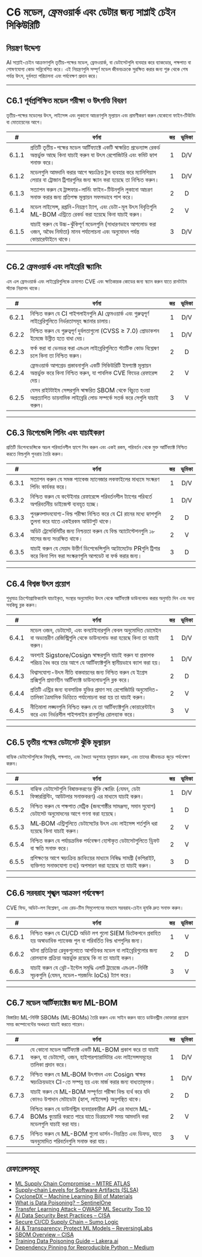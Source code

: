 # C6 মডেল, ফ্রেমওয়ার্ক এবং ডেটার জন্য সাপ্লাই চেইন সিকিউরিটি

## নিয়ন্ত্রণ উদ্দেশ্য

AI সাপ্লাই-চেইন আক্রমণগুলি তৃতীয়-পক্ষের মডেল, ফ্রেমওয়ার্ক, বা ডেটাসেটগুলি ব্যবহার করে ব্যাকডোর, পক্ষপাত বা শোষণযোগ্য কোড সন্নিবেশিত করে। এই নিয়ন্ত্রণগুলি সম্পূর্ণ মডেল জীবনচক্রকে সুরক্ষিত করার জন্য শুরু থেকে শেষ পর্যন্ত উৎস, দুর্বলতা পরিচালনা এবং পর্যবেক্ষণ প্রদান করে।

---

## C6.1 পূর্বপ্রশিক্ষিত মডেল পরীক্ষা ও উৎপত্তি বিবরণ

তৃতীয়-পক্ষের মডেলের উৎস, লাইসেন্স এবং লুকানো আচরণগুলি মূল্যায়ন এবং প্রমাণীকরণ করুন যেকোনো ফাইন-টিউনিং বা মোতায়েনের আগে।

|   #   | বর্ণনা                                                                                                                                                   | স্তর | ভূমিকা |
| :---: | -------------------------------------------------------------------------------------------------------------------------------------------------------- | :--: | :----: |
| 6.1.1 | প্রতিটি তৃতীয়-পক্ষের মডেল আর্টিফ্যাক্টে একটি স্বাক্ষরিত প্রভেন্যান্স রেকর্ড অন্তর্ভুক্ত আছে কিনা যাচাই করুন যা উৎস রেপোজিটরি এবং কমিট হ্যাশ শনাক্ত করে। |  1   |  D/V   |
| 6.1.2 | মডেলগুলি আমদানি করার আগে স্বয়ংক্রিয় টুল ব্যবহার করে ম্যালিশিয়াস লেয়ার বা ট্রোজান ট্রিগারগুলির জন্য স্ক্যান করা হয়েছে তা নিশ্চিত করুন।               |  1   |  D/V   |
| 6.1.3 | সত্যাপন করুন যে ট্রান্সফার-লার্নিং ফাইন-টিউনগুলি লুকানো আচরণ সনাক্ত করার জন্য প্রতিপক্ষ মূল্যায়ন সফলভাবে পাশ করে।                                       |  2   |   D    |
| 6.1.4 | মডেল লাইসেন্স, রপ্তানি-নিয়ন্ত্রণ ট্যাগ, এবং ডেটা-মূল উৎস বিবৃতিগুলি ML-BOM এন্ট্রিতে রেকর্ড করা হয়েছে কিনা যাচাই করুন।                                 |  2   |   V    |
| 6.1.5 | যাচাই করুন যে উচ্চ-ঝুঁকিপূর্ণ মডেলগুলি (সাধারণভাবে আপলোড করা ওজন, অবৈধ নির্মাতা) মানব পর্যালোচনা এবং অনুমোদন পর্যন্ত কোয়ারেন্টাইনে থাকে।                 |  3   |  D/V   |

---

## C6.2 ফ্রেমওয়ার্ক এবং লাইব্রেরি স্ক্যানিং

এম এল ফ্রেমওয়ার্ক এবং লাইব্রেরিগুলিকে ক্রমাগত CVE এবং ক্ষতিকারক কোডের জন্য স্ক্যান করুন যাতে রানটাইম স্ট্যাক নিরাপদ থাকে।

|   #   | বর্ণনা                                                                                                                                        | স্তর | ভূমিকা |
| :---: | --------------------------------------------------------------------------------------------------------------------------------------------- | :--: | :----: |
| 6.2.1 | নিশ্চিত করুন যে CI পাইপলাইনগুলি AI ফ্রেমওয়ার্ক এবং গুরুত্বপূর্ণ লাইব্রেরিগুলিতে নির্ভরতাসমূহ স্ক্যানার চালায়।                               |  1   |  D/V   |
| 6.2.2 | নিশ্চিত করুন যে গুরুত্বপূর্ণ দুর্বলতাগুলো (CVSS ≥ 7.0) প্রোডাকশন ইমেজে উন্নীত হতে বাধা দেয়।                                                  |  1   |  D/V   |
| 6.2.3 | ফর্ক করা বা ভেনডর করা এমএল লাইব্রেরিগুলিতে স্ট্যাটিক কোড বিশ্লেষণ চলে কিনা তা নিশ্চিত করুন।                                                   |  2   |   D    |
| 6.2.4 | ফ্রেমওয়ার্ক আপগ্রেড প্রস্তাবনাগুলি একটি সিকিউরিটি ইমপ্যাক্ট মূল্যায়ন অন্তর্ভুক্ত করে কিনা নিশ্চিত করুন, যা পাবলিক CVE ফিডের রেফারেন্স দেয়। |  2   |   V    |
| 6.2.5 | যেসব রাইটটাইম সেন্সরগুলি স্বাক্ষরিত SBOM থেকে বিচ্যুত হওয়া অপ্রত্যাশিত ডায়নামিক লাইব্রেরি লোড সম্পর্কে সতর্ক করে সেগুলি যাচাই করুন।         |  3   |   V    |

---

## C6.3 ডিপেন্ডেন্সি পিনিং এবং যাচাইকরণ

প্রতিটি ডিপেনডেন্সিকে অচল পরিবর্তনশীল হ্যাশে পিন করুন এবং একই রকম, পরিবর্তন থেকে মুক্ত আর্টিফ্যাক্ট নিশ্চিত করতে বিল্ডগুলি পুনরায় তৈরি করুন।

|   #   | বর্ণনা                                                                                                                       | স্তর | ভূমিকা |
| :---: | ---------------------------------------------------------------------------------------------------------------------------- | :--: | :----: |
| 6.3.1 | সত্যাপন করুন যে সমস্ত প্যাকেজ ম্যানেজার লকফাইলের মাধ্যমে সংস্করণ পিনিং কার্যকর করে।                                          |  1   |  D/V   |
| 6.3.2 | নিশ্চিত করুন যে কন্টেইনার রেফারেন্সে পরিবর্তনশীল ট্যাগের পরিবর্তে অপরিবর্তনীয় ডাইজেস্ট ব্যবহৃত হচ্ছে।                       |  1   |  D/V   |
| 6.3.3 | পুনরুত্পাদনযোগ্য-বিল্ড পরীক্ষা নিশ্চিত করে যে CI রানের মধ্যে হ্যাশগুলি তুলনা করে যাতে একইরকম আউটপুট থাকে।                    |  2   |   D    |
| 6.3.4 | অডিট ট্রেসেবিলিটির জন্য নিশ্চয়তা করুন যে বিল্ড অ্যাটেস্টেশনগুলি ১৮ মাসের জন্য সংরক্ষিত থাকে।                                |  2   |   V    |
| 6.3.5 | যাচাই করুন যে মেয়াদ উত্তীর্ণ ডিপেন্ডেন্সিগুলি অটোমেটেড PRগুলি ট্রিগার করে কিনা পিন করা সংস্করণগুলি আপডেট বা ফর্ক করার জন্য। |  3   |   D    |

---

## C6.4 বিশ্বস্ত উৎস প্রয়োগ

শুধুমাত্র ক্রিপ্টোগ্রাফিক্যালি যাচাইকৃত, সংস্থার অনুমোদিত উৎস থেকে আর্টিফ্যাক্ট ডাউনলোড করার অনুমতি দিন এবং অন্য সবকিছু ব্লক করুন।

|   #   | বর্ণনা                                                                                                                            | স্তর | ভূমিকা |
| :---: | --------------------------------------------------------------------------------------------------------------------------------- | :--: | :----: |
| 6.4.1 | মডেল ওজন, ডেটাসেট, এবং কনটেইনারগুলি কেবল অনুমোদিত ডোমেইন বা অভ্যন্তরীণ রেজিস্ট্রিগুলি থেকে ডাউনলোড করা হয়েছে কিনা তা যাচাই করুন। |  1   |  D/V   |
| 6.4.2 | অবশ্যই Sigstore/Cosign স্বাক্ষরগুলি যাচাই করুন যা প্রকাশক পরিচয় বৈধ করে তার আগে যে আর্টিফ্যাক্টগুলি স্থানীয়ভাবে ক্যাশ করা হয়।  |  1   |  D/V   |
| 6.4.3 | বিশ্বাসযোগ্য-উৎস নীতি বাস্তবায়নের জন্য নিশ্চিত করুন যে ইগ্রেস প্রক্সিগুলি প্রমাণহীন আর্টিফ্যাক্ট ডাউনলোডগুলি ব্লক করে।           |  2   |   D    |
| 6.4.4 | প্রতিটি এন্ট্রির জন্য ব্যবসায়িক যুক্তির প্রমাণ সহ রেপোজিটরি অনুমোদিত-তালিকা ত্রৈমাসিক ভিত্তিতে পর্যালোচনা করা হয় তা যাচাই করুন। |  2   |   V    |
| 6.4.5 | নীতিমালা লঙ্ঘনগুলি নিশ্চিত করুন যে তা আর্টিফ্যাক্টগুলি কোয়ারেন্টাইন করে এবং নির্ভরশীল পাইপলাইন রানগুলির রোলব্যাক করে।            |  3   |   V    |

---

## C6.5 তৃতীয় পক্ষের ডেটাসেট ঝুঁকি মূল্যায়ন

বাহ্যিক ডেটাসেটগুলিকে বিষবৃদ্ধি, পক্ষপাত, এবং বৈধতা অনুসারে মূল্যায়ন করুন, এবং তাদের জীবনচক্র জুড়ে পর্যবেক্ষণ করুন।

|   #   | বর্ণনা                                                                                                                                    | স্তর | ভূমিকা |
| :---: | ----------------------------------------------------------------------------------------------------------------------------------------- | :--: | :----: |
| 6.5.1 | বাহ্যিক ডেটাসেটগুলি বিষাক্তকরণের ঝুঁকি স্কোরিং (যেমন, ডেটা ফিঙ্গারপ্রিন্টিং, আউটলার সনাক্তকরণ) এর মাধ্যমে যাচাই করুন।                     |  1   |  D/V   |
| 6.5.2 | নিশ্চিত করুন যে পক্ষপাত মেট্রিক (জনগোষ্ঠীর সামঞ্জস্য, সমান সুযোগ) ডেটাসেট অনুমোদনের আগে গণনা করা হয়েছে।                                  |  1   |   D    |
| 6.5.3 | ML‑BOM এন্ট্রিগুলিতে ডেটাসেটের উৎস এবং লাইসেন্স শর্তগুলি ধরা হয়েছে কিনা যাচাই করুন।                                                      |  2   |   V    |
| 6.5.4 | নিশ্চিত করুন যে পর্যায়ক্রমিক পর্যবেক্ষণ হোস্টকৃত ডেটাসেটগুলিতে ড্রিফট বা ক্ষতি সনাক্ত করে।                                               |  2   |   V    |
| 6.5.5 | প্রশিক্ষণের আগে স্বয়ংক্রিয় স্ক্রাবিংয়ের মাধ্যমে নিষিদ্ধ সামগ্রী (কপিরাইট, ব্যক্তিগত সনাক্তযোগ্য তথ্য) অপসারণ করা হয়েছে তা যাচাই করুন। |  3   |   D    |

---

## C6.6 সরবরাহ শৃঙ্খল আক্রমণ পর্যবেক্ষণ

CVE ফিড, অডিট-লগ বিশ্লেষণ, এবং রেড-টিম সিমুলেশনের মাধ্যমে সরবরাহ-চেইন হুমকি দ্রুত সনাক্ত করুন।

|   #   | বর্ণনা                                                                                                                           | স্তর | ভূমিকা |
| :---: | -------------------------------------------------------------------------------------------------------------------------------- | :--: | :----: |
| 6.6.1 | নিশ্চিত করুন যে CI/CD অডিট লগ গুলো SIEM ডিটেকশনে প্রবাহিত হয় অস্বাভাবিক প্যাকেজ পুল বা পরিবর্তিত বিল্ড ধাপগুলির জন্য।           |  1   |   V    |
| 6.6.2 | ঘটনা প্রতিক্রিয়া প্লেবুকগুলোতে আপত্তিকর মডেল বা লাইব্রেরিগুলোর জন্য রোলব্যাক প্রক্রিয়া অন্তর্ভুক্ত রয়েছে কি না তা যাচাই করুন। |  2   |   D    |
| 6.6.3 | যাচাই করুন যে থ্রেট-ইন্টেল সমৃদ্ধি এলার্ট ট্রায়েজে এমএল-নির্দিষ্ট সূচকগুলি (যেমন, মডেল-পয়জনিং IoCs) ট্যাগ করে।                  |  3   |   V    |

---

## C6.7 মডেল আর্টিফ্যাক্টের জন্য ML-BOM

বিস্তারিত ML-নির্দিষ্ট SBOMs (ML-BOMs) তৈরি করুন এবং সাইন করুন যাতে ডাউনস্ট্রীম ভোক্তারা প্রয়োগ সময় কম্পোনেন্টের অখণ্ডতা যাচাই করতে পারেন।

|   #   | বর্ণনা                                                                                                                                          | স্তর | ভূমিকা |
| :---: | ----------------------------------------------------------------------------------------------------------------------------------------------- | :--: | :----: |
| 6.7.1 | যে কোনো মডেল আর্টিফ্যাক্ট একটি ML-BOM প্রকাশ করে তা যাচাই করুন, যা ডেটাসেট, ওজন, হাইপারপ্যারামিটার এবং লাইসেন্সসমূহের তালিকা প্রদান করে।        |  1   |  D/V   |
| 6.7.2 | নিশ্চিত করুন যে ML‑BOM উৎপাদন এবং Cosign স্বাক্ষর স্বয়ংক্রিয়ভাবে CI-তে সম্পন্ন হয় এবং মার্জ করার জন্য বাধ্যতামূলক।                           |  1   |  D/V   |
| 6.7.3 | যাচাই করুন যে ML-BOM সম্পূর্ণতা পরীক্ষা বিল্ড ব্যর্থ করে যদি কোনও উপাদান মেটাডেটা (হ্যাশ, লাইসেন্স) অনুপস্থিত থাকে।                             |  2   |   D    |
| 6.7.4 | নিশ্চিত করুন যে ডাউনস্ট্রিম ব্যবহারকারীরা API এর মাধ্যমে ML-BOMs ক্যুয়ারি করতে পারে যাতে ডিপ্লয়মেন্ট সময় আমদানি করা মডেলগুলি যাচাই করা যায়। |  2   |   V    |
| 6.7.5 | নিশ্চিত করুন যে ML-BOM গুলো ভার্সন-নিয়ন্ত্রিত এবং ডিফড, যাতে অননুমোদিত পরিবর্তনগুলি সনাক্ত করা যায়।                                           |  3   |   V    |

---

## রেফারেন্সসমূহ

* [ML Supply Chain Compromise – MITRE ATLAS](https://misp-galaxy.org/mitre-atlas-attack-pattern/)
* [Supply‑chain Levels for Software Artifacts (SLSA)](https://slsa.dev/)
* [CycloneDX – Machine Learning Bill of Materials](https://cyclonedx.org/capabilities/mlbom/)
* [What is Data Poisoning? – SentinelOne](https://www.sentinelone.com/cybersecurity-101/cybersecurity/data-poisoning/)
* [Transfer Learning Attack – OWASP ML Security Top 10](https://owasp.org/www-project-machine-learning-security-top-10/docs/ML07_2023-Transfer_Learning_Attack)
* [AI Data Security Best Practices – CISA](https://www.cisa.gov/news-events/cybersecurity-advisories/aa25-142a)
* [Secure CI/CD Supply Chain – Sumo Logic](https://www.sumologic.com/blog/secure-azure-devops-github-supply-chain-attacks)
* [AI & Transparency: Protect ML Models – ReversingLabs](https://www.reversinglabs.com/blog/ai-and-transparency-how-ml-model-creators-can-protect-against-supply-chain-attacks)
* [SBOM Overview – CISA](https://www.cisa.gov/sbom)
* [Training Data Poisoning Guide – Lakera.ai](https://www.lakera.ai/blog/training-data-poisoning)
* [Dependency Pinning for Reproducible Python – Medium](https://medium.com/data-science-collective/guarantee-a-locked-reproducible-environment-with-every-python-run-c0e2bf19fb53)

